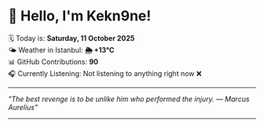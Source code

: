 # 👋 Hello, I'm Kekn9ne!

🗓️ Today is: **Saturday, 11 October 2025**  
🌤️ Weather in Istanbul: **🌦   +13°C**  
📊 GitHub Contributions: **90**  
🎧 Currently Listening: Not listening to anything right now ❌

---

_"The best revenge is to be unlike him who performed the injury. — *Marcus Aurelius*"_

---
